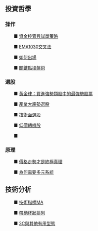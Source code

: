 ## **投資哲學**

### **操作**

　　■ [資金控管與試單策略](https://htm0606.pixnet.net/blog/post/406263802-資金控管法)

　　■ [EMA1030交叉法](https://htm0606.pixnet.net/blog/post/406498297-ema1030交叉法)

　　■ [如何出場](https://htm0606.pixnet.net/blog/post/405322031-如何出場)

　　■ [關鍵點操盤術](https://htm0606.pixnet.net/blog/post/406127218-萬佛歸宗—關鍵點操盤術)

### **選股**

　　■ [黃金律：買進強勢類股中的最強勢股票](https://htm0606.pixnet.net/blog/post/406283262-黃金律：買進強勢類股中的最強勢股票)

　　■ [產業大趨勢選股](https://htm0606.pixnet.net/blog/post/406155958-產業大趨勢選股)

　　■ [技術面選股](https://htm0606.pixnet.net/blog/post/406155194-技術面選股)

　　■ [低價轉機股](https://htm0606.pixnet.net/blog/post/405914183-低價轉機股)

　　■ 

### **原理**

　　■ [價格走勢才是終極真理](https://htm0606.pixnet.net/blog/post/406158938-價格走勢才是終極真理)

　　■ [為何需要多元系統](https://htm0606.pixnet.net/blog/post/405816291-為何需要多元系統)

## **技術分析**

　　■ [技術指標MA](https://htm0606.pixnet.net/blog/post/406287542-技術指標ma)

　　■ [帶柄杯狀排列](https://htm0606.pixnet.net/blog/post/406500357-帶柄杯狀排列)

　　■ [3C與其他有用型態](https://htm0606.pixnet.net/blog/post/406500385-3c與其他有用型態)